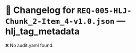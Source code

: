 # 📝 Changelog for `REQ-005-HLJ-Chunk_2-Item_4-v1.0.json` — **hlj_tag_metadata**

❌ No audit.yaml found.
